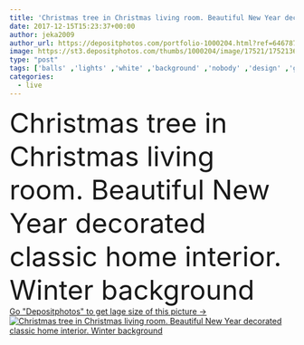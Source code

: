 ```yaml
---
title: 'Christmas tree in Christmas living room. Beautiful New Year decorated classic home interior. Winter background'
date: 2017-12-15T15:23:37+00:00
author: jeka2009
author_url: https://depositphotos.com/portfolio-1000204.html?ref=64678756
image: https://st3.depositphotos.com/thumbs/1000204/image/17521/175213606/api_thumb_450.jpg?forcejpeg=true
type: "post"
tags: ['balls' ,'lights' ,'white' ,'background' ,'nobody' ,'design' ,'gift' ,'luxury' ,'shiny' ,'beautiful' ,'celebration' ,'christmas' ,'decoration' ,'decorative' ,'festive' ,'holiday' ,'xmas' ,'bright' ,'new' ,'celebrate' ,'decor' ,'season' ,'seasonal' ,'tree' ,'branch' ,'style' ,'card' ,'time' ,'classic' ,'symbol' ,'winter' ,'year' ,'house' ,'window' ,'merry' ,'interior' ,'cozy' ,'home' ,'tradition' ,'traditional' ,'lifestyle' ,'room' ,'indoors' ,'inside' ,'magic' ,'living' ,'decorated' ,'candles' ]
categories: 
  - live
---
```

<div aling="center">
            <font size="60"> Christmas tree in Christmas living room. Beautiful New Year decorated classic home interior. Winter background</font>   
</div>
<div>
    <a href='https://st3.depositphotos.com/thumbs/1000204/image/17521/175213606/api_thumb_450.jpg?forcejpeg=true?ref=64678756' target=_blank > Go "Depositphotos" to get lage size of this picture ->
        <img href='https://st3.depositphotos.com/thumbs/1000204/image/17521/175213606/api_thumb_450.jpg?forcejpeg=true?ref=64678756' src='https://st3.depositphotos.com/1000204/17521/i/950/depositphotos_175213606-stock-photo-christmas-tree-christmas-living-room.jpg?forcejpeg=true' alt='Christmas tree in Christmas living room. Beautiful New Year decorated classic home interior. Winter background' >
    </a>
</div>
